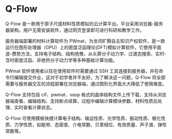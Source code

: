# Q-Flow

Q-Flow 是一款用于原子尺度材料性质模拟的云计算平台。平台采用浏览器-服务器架构，用户无需安装软件，通过网页登录即可进行科研和教学工作。

服务器端部署的材料计算软件为 PWmat，为龙讯旷腾自主知识产权软件，是一款运行在图形处理器（GPU）上的密度泛函理论(DFT)模拟计算软件，它使用平面波-赝势方法，支持电子结构、结构弛豫、从头算分子动力学、过渡态搜索、实时-含时密度泛函、非绝热分子动力学等多种基础计算功能。

PWmat 软件使用者以往在使用软件时需要通过 SSH 工具连接到服务器，并在命令行编辑提交作业，这对于初学者并不友好。为了解决这一问题，Q-Flow 将全部需要与服务器交互的流程部署在浏览器端，通过图形化界面大大降低了使用难度。

Q-Flow 支持包括 cif、pwmat、vasp 格式的晶体结构文件上传下载，支持从浏览器端查看、编辑结构、支持断点续算，过程中编辑计算模块参数、材料性质后处理、实时查看计算状态。

Q-Flow 可使用模板快捷计算电子结构、输运性质、光学性质、振动性质、极化性质、力学性质，如能带、态密度、介电常数、贝里相位、有效质量、声子谱、弹性常数等。
